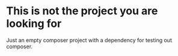 # This is not the project you are looking for

Just an empty composer project with a dependency for testing out composer.
